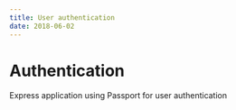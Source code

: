 ```yaml
---
title: User authentication
date: 2018-06-02
---
```


# Authentication

Express application using Passport for user authentication

